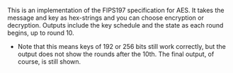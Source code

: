 This is an implementation of the FIPS197 specification for AES.
It takes the message and key as hex-strings and you can choose encryption or decryption.
Outputs include the key schedule and the state as each round begins, up to round 10.

* Note that this means keys of 192 or 256 bits still work correctly, but the output
does not show the rounds after the 10th. The final output, of course, is still shown.